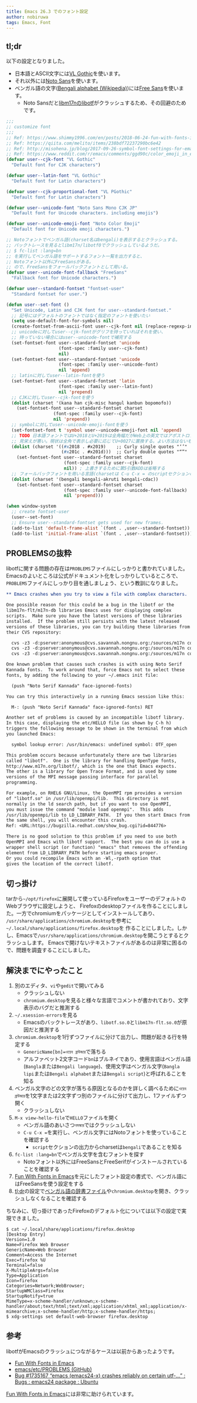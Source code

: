 ```yaml
---
title: Emacs 26.3 でのフォント設定
author: nobiruwa
tags: Emacs, Font
---
```


## tl;dr

以下の設定となりました。

- 日本語とASCII文字には[VL Gothic](http://vlgothic.dicey.org/)を使います。
- それ以外には[Noto Sans](https://fonts.google.com/specimen/Noto+Sans)を使います。
- ベンガル語の文字([Bengali alphabet (Wikipedia)](https://en.wikipedia.org/wiki/Bengali_alphabet))には[Free Sans](https://en.wikipedia.org/wiki/GNU_FreeFont)を使います。
  - Noto Sansだと[libm17nのlibotf](https://www.nongnu.org/m17n/)がクラッシュするため、その回避のためです。

```lisp
;;;
;; customize font
;;;
;; Ref: https://www.shimmy1996.com/en/posts/2018-06-24-fun-with-fonts-in-emacs/
;; Ref: https://qiita.com/melito/items/238bdf72237290bc6e42
;; Ref: http://misohena.jp/blog/2017-09-26-symbol-font-settings-for-emacs25.html
;; Ref: https://www.reddit.com/r/emacs/comments/ggd90c/color_emoji_in_emacs_27/
(defvar user--cjk-font "VL Gothic"
  "Default font for CJK characters")

(defvar user--latin-font "VL Gothic"
  "Default font for Latin characters")

(defvar user--cjk-proportional-font "VL PGothic"
  "Default font for Latin characters")

(defvar user--unicode-font "Noto Sans Mono CJK JP"
  "Default font for Unicode characters. including emojis")

(defvar user--unicode-emoji-font "Noto Color Emoji"
  "Default font for Unicode emoji characters.")

;; Notoフォントでベンガル語(charset名はbengali)を表示するとクラッシュする。
;; バックトレースを見るとlibm17n/libotf0でクラッシュしているようだ。
;; $ fc-list :lang=bn
;; を実行してベンガル語をサポートするフォント一覧を出力すると、
;; Notoフォント以外にFreeSansがある。
;; ので、FreeSansをフォールバックフォントとして用いる。
(defvar user--unicode-font-fallback "FreeSans"
  "Fallback font for Unicode characters.")

(defvar user--standard-fontset "fontset-user"
  "Standard fontset for user.")

(defun user--set-font ()
  "Set Unicode, Latin and CJK font for user--standard-fontset."
  ;; 記号にはデフォルトのフォントではなく指定のフォントを使いたい
  (setq use-default-font-for-symbols nil)
  (create-fontset-from-ascii-font user--cjk-font nil (replace-regexp-in-string "fontset-" "" user--standard-fontset))
  ;; unicodeに対してuser--cjk-fontがグリフを持っていればそれを使い、
  ;; 持っていない場合にはuser--unicode-fontで補完する
  (set-fontset-font user--standard-fontset 'unicode
                    (font-spec :family user--cjk-font)
                    nil)
  (set-fontset-font user--standard-fontset 'unicode
                    (font-spec :family user--unicode-font)
                    nil 'append)
  ;; latinに対してuser--latin-fontを使う
  (set-fontset-font user--standard-fontset 'latin
                    (font-spec :family user--latin-font)
                    nil 'prepend)
  ;; CJKに対してuser--cjk-fontを使う
  (dolist (charset '(kana han cjk-misc hangul kanbun bopomofo))
    (set-fontset-font user--standard-fontset charset
                  (font-spec :family user--cjk-font)
                  nil 'prepend))
  ;; symbolに対してuser--unicode-emoji-fontを使う
  (set-fontset-font t 'symbol user--unicode-emoji-font nil 'append)
  ;; TODO 日本語フォントではU+2018とU+2019は全角幅だがWeb上の英文ではアポストロフィに使われていて
  ;; 見栄えが悪い。現状は全角で表示し必要に応じてU+0027に置換する。よい方法はないものか。
  (dolist (charset '((#x2018 . #x2019)    ;; Curly single quotes "‘’"
                     (#x201c . #x201d)))  ;; Curly double quotes "“”"
    (set-fontset-font user--standard-fontset charset
                      (font-spec :family user--cjk-font)
                      nil)) ; 上書きするために第5引数ADDは省略する
  ;; フォールバックフォントを用いる言語(charsetは C-u C-x = のscriptセクションの名前を用いる)
  (dolist (charset '(bengali bengali-akruti bengali-cdac))
    (set-fontset-font user--standard-fontset charset
                      (font-spec :family user--unicode-font-fallback)
                      nil 'prepend)))

(when window-system
  ;; create fontset-user
  (user--set-font)
  ;; Ensure user--standard-fontset gets used for new frames.
  (add-to-list 'default-frame-alist `(font . ,user--standard-fontset))
  (add-to-list 'initial-frame-alist `(font . ,user--standard-fontset)))
```

## PROBLEMSの抜粋

libotfに関する問題の存在は`PROBLEMS`ファイルにしっかりと書かれていました。
Emacsのよいところは公式がドキュメント化をしっかりしているところで、`PROBLEMS`ファイルにしっかり目を通しましょう、という教訓になりました。

```org
** Emacs crashes when you try to view a file with complex characters.

One possible reason for this could be a bug in the libotf or the
libm17n-flt/m17n-db libraries Emacs uses for displaying complex
scripts.  Make sure you have the latest versions of these libraries
installed.  If the problem still persists with the latest released
versions of these libraries, you can try building these libraries from
their CVS repository:

  cvs -z3 -d:pserver:anonymous@cvs.savannah.nongnu.org:/sources/m17n co libotf
  cvs -z3 -d:pserver:anonymous@cvs.savannah.nongnu.org:/sources/m17n co m17n-db
  cvs -z3 -d:pserver:anonymous@cvs.savannah.nongnu.org:/sources/m17n co m17n-lib

One known problem that causes such crashes is with using Noto Serif
Kannada fonts.  To work around that, force Emacs not to select these
fonts, by adding the following to your ~/.emacs init file:

  (push "Noto Serif Kannada" face-ignored-fonts)

You can try this interactively in a running Emacs session like this:

  M-: (push "Noto Serif Kannada" face-ignored-fonts) RET

Another set of problems is caused by an incompatible libotf library.
In this case, displaying the etc/HELLO file (as shown by C-h h)
triggers the following message to be shown in the terminal from which
you launched Emacs:

  symbol lookup error: /usr/bin/emacs: undefined symbol: OTF_open

This problem occurs because unfortunately there are two libraries
called "libotf".  One is the library for handling OpenType fonts,
http://www.m17n.org/libotf/, which is the one that Emacs expects.
The other is a library for Open Trace Format, and is used by some
versions of the MPI message passing interface for parallel
programming.

For example, on RHEL6 GNU/Linux, the OpenMPI rpm provides a version
of "libotf.so" in /usr/lib/openmpi/lib.  This directory is not
normally in the ld search path, but if you want to use OpenMPI,
you must issue the command "module load openmpi".  This adds
/usr/lib/openmpi/lib to LD_LIBRARY_PATH.  If you then start Emacs from
the same shell, you will encounter this crash.
Ref: <URL:https://bugzilla.redhat.com/show_bug.cgi?id=844776>

There is no good solution to this problem if you need to use both
OpenMPI and Emacs with libotf support.  The best you can do is use a
wrapper shell script (or function) "emacs" that removes the offending
element from LD_LIBRARY_PATH before starting emacs proper.
Or you could recompile Emacs with an -Wl,-rpath option that
gives the location of the correct libotf.
```

## 切っ掛け

tarから`~/opt/firefox`に展開して使っているFirefoxをユーザーのデフォルトのWebブラウザに設定しようと、
Firefoxのdesktopファイルを作ることにしました。一方でchromiumをパッケージとしてインストールしてあり、
`/usr/share/applications/chromium.desktop`を参考に`~/.local/share/applications/firefox.desktop`を
作ることにしました。しかし、Emacsで`/usr/share/applications/chromium.desktop`を開こうとするとクラッシュします。
Emacsで開けないテキストファイルがあるのは非常に困るので、問題を調査することにしました。

## 解決までにやったこと

1. 別のエディタ、`vi`や`gedit`で開いてみる
   - クラッシュしない
   - `chromium.desktop`を見ると様々な言語でコメントが書かれており、文字表示のバグだと推測する
1. `~/.xsession-errors`を見る
   - Emacsのバックトレースがあり、`libotf.so.0`と`libm17n-flt.so.0`が原因だと推測する
1. `chromium.desktop`を1行ずつファイルに分けて出力し、問題が起きる行を特定する
   - `GenericName[bn]=ওয়েব ব্রাউজার`で落ちる
   - アルファベット2文字コード`bn`はブルネイであり、使用言語はベンガル語(`Bangla`または`Bengali language`)、使用文字はベンガル文字(`Bangla lipi`または`Bengali alphabet`または`Bengali script`)と呼ばれることを知る
1. ベンガル文字のどの文字が落ちる原因となるのかを詳しく調べるために`ওয়েব ব্রাউজার`を1文字または2文字ずつ別のファイルに分けて出力し、1ファイルずつ開く
   - クラッシュしない
1. `M-x view-hello-file`で`HELLO`ファイルを開く
   - ベンガル語のあいさつ`নমস্কার`ではクラッシュしない
   - `C-u C-x =`を実行し、ベンガル文字にはNotoフォントを使っていることを確認する
     - `script`セクションの出力からcharsetは`bengali`であることを知る
1. `fc-list :lang=bn`でベンガル文字を含むフォントを探す
   - Notoフォント以外にはFreeSansとFreeSerifがインストールされていることを確認する
1. [Fun With Fonts in Emacs](https://www.shimmy1996.com/en/posts/2018-06-24-fun-with-fonts-in-emacs/)を元にしたフォント設定の書式で、ベンガル語にはFreeSansを使う設定をする
1. [tl;dr](#tldr)の設定で[ベンガル語の辞書ファイル](https://github.com/MinhasKamal/BengaliDictionary/blob/master/BengaliDictionary_17.txt)や`chromium.desktop`を開き、クラッシュしなくなることを確認する

ちなみに、切っ掛けであったFirefoxのデフォルト化については以下の設定で実現できました。

```console
$ cat ~/.local/share/applications/firefox.desktop
[Desktop Entry]
Version=1.0
Name=Firefox Web Browser
GenericName=Web Browser
Comment=Access the Internet
Exec=firefox %U
Terminal=false
X-MultipleArgs=false
Type=Application
Icon=firefox
Categories=Network;WebBrowser;
StartupWMClass=Firefox
StartupNotify=true
MimeType=x-scheme-handler/unknown;x-scheme-handler/about;text/html;text/xml;application/xhtml_xml;application/x-mimearchive;x-scheme-handler/http;x-scheme-handler/https;
$ xdg-settings set default-web-browser firefox.desktop
```

## 参考

libotfがEmacsのクラッシュにつながるケースは以前からあったようです。

- [Fun With Fonts in Emacs](https://www.shimmy1996.com/en/posts/2018-06-24-fun-with-fonts-in-emacs/)
- [emacs/etc/PROBLEMS (GitHub)](https://github.com/emacs-mirror/emacs/blob/master/etc/PROBLEMS)
- [Bug #1735167 “emacs (emacs24-x) crashes reliably on certain utf-...” : Bugs : emacs24 package : Ubuntu](https://bugs.launchpad.net/ubuntu/+source/emacs24/+bug/1735167)

[Fun With Fonts in Emacs](https://www.shimmy1996.com/en/posts/2018-06-24-fun-with-fonts-in-emacs/)には非常に助けられています。
